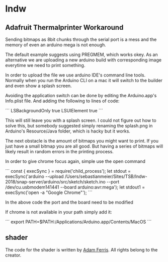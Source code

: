 # lndw

##  Adafruit Thermalprinter Workaround

Sending bitmaps as 8bit chunks through the serial port is a mess and the memory of even an arduino mega is not enough.

The default example suggests using PREGMEM, which works okey. As an alternative we are uploading a new arduino build with corresponding image everytime we need to print something.

In order to upload the file we use arduino IDE's command line tools. Normally when you run the Arduino CLI on a mac it will switch to the builder and even show a splash screen. 

Avoiding the application switch can be done by editing the Arduino.app's Info.plist file. And adding the following to lines of code:

´´´
<key>LSBackgroundOnly</key>
<string>true</string>
<key>LSUIElement</key>
<string>true</string>
´´´

This will still leave you with a splash screen. I could not figure out how to solve this, but somebody suggested simply renaming the splash.png in Arduino's Resource/Java folder, which is hacky but it works.

The next obstacle is the amount of bitmaps you might want to print. If you just have a small bitmap you are all good. But having a series of bitmaps will likely result in random errors in the printing process.

In order to give chrome focus again, simple use the open command


´´´
const { execSync } = require('child_process');
let stdout = execSync('arduino --upload /Users/sebastianmeier/Sites/TSB/lndw-2018/snap-server/arduino/src/sketch/sketch.ino --port /dev/cu.usbmodem141441 --board arduino:avr:mega');
let stdout1 = execSync('open -a "Google Chrome"');
´´´

In the above code the port and the board need to be modified

If chrome is not available in your path simply add it:

´´´
export PATH=$PATH:/Applications/Arduino.app/Contents/MacOS
´´´

## shader 

The code for the shader is written by [Adam Ferris](adamferris.com). All rights belong to the creator.

